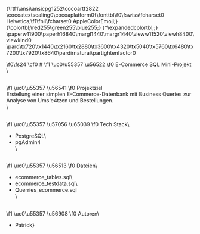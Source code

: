 {\rtf1\ansi\ansicpg1252\cocoartf2822
\cocoatextscaling0\cocoaplatform0{\fonttbl\f0\fswiss\fcharset0 Helvetica;\f1\fnil\fcharset0 AppleColorEmoji;}
{\colortbl;\red255\green255\blue255;}
{\*\expandedcolortbl;;}
\paperw11900\paperh16840\margl1440\margr1440\vieww11520\viewh8400\viewkind0
\pard\tx720\tx1440\tx2160\tx2880\tx3600\tx4320\tx5040\tx5760\tx6480\tx7200\tx7920\tx8640\pardirnatural\partightenfactor0

\f0\fs24 \cf0 # 
\f1 \uc0\u55357 \u56522 
\f0  E-Commerce SQL Mini-Projekt\
\
## 
\f1 \uc0\u55357 \u56541 
\f0  Projektziel\
Erstellung einer simplen E-Commerce-Datenbank mit Business Queries zur Analyse von Ums\'e4tzen und Bestellungen.\
\
## 
\f1 \uc0\u55357 \u57056 \u65039 
\f0  Tech Stack\
- PostgreSQL\
- pgAdmin4\
\
## 
\f1 \uc0\u55357 \u56513 
\f0  Dateien\
- ecommerce_tables.sql\
- ecommerce_testdata.sql\
- Querries_ecommerce.sql\
\
## 
\f1 \uc0\u55357 \u56908 
\f0  Autoren\
- Patrick}
